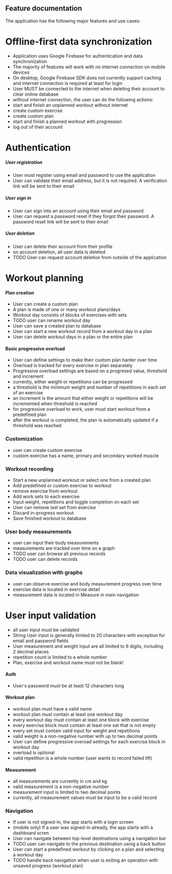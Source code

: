 ## Feature documentation
The application has the following major features and use cases:

# Offline-first data synchronization
- Application uses Google Firebase for authentication and data synchronization
- The majority of features will work with no internet connection on mobile devices
- On desktop, Google Firebase SDK does not currently support caching and internet connection is required at least for login
- User MUST be connected to the internet when deleting their account to clear online database
- without internet connection, the user can do the following actions:
- start and finish an unplanned workout without internet
- create custom exercise
- create custom plan
- start and finish a planned workout with progression
- log out of their account

# Authentication

##### User registration
- User must register using email and password to use the application
- User can validate their email address, but it is not required. A verification link will be sent to their email

##### User sign in
- User can sign into an account using their email and password
- User can request a password reset if they forgot their password. A password reset link will be sent to their email

##### User deletion
- User can delete their account from their profile
- on account deletion, all user data is deleted
- TODO User can request account deletion from outside of the application


# Workout planning

#### Plan creation
- User can create a custom plan
- A plan is made of one or many workout plans/days
- Workout day consists of blocks of exercises with sets
- TODO user can rename workout day
- User can save a created plan to database
- User can start a new workout record from a workout day in a plan
- User can delete workout days in a plan or the entire plan

#### Basic progressive overload
- User can define settings to make their custom plan harder over time
- Overload is tracked for every exercise in plan separately
- Progressive overload settings are based on a progresed value, threshold and increment
- currently, either weight or repetitions can be progressed
- a threshold is the minimum weight and number of repetitions in each set of an exercise
- an increment is the amount that either weight or repetitions will be incremented when threshold is reached
- for progressive overload to work, user must start workout from a predefined plan
- after the workout is completed, the plan is automatically updated if a threshold was reached


### Customization
- user can create custom exercise
- custom exercise has a name, primary and secondary worked muscle

### Workout recording
- Start a new unplanned workout or select one from a created plan
- Add predefined or custom exercise to workout
- remove exercise from workout
- Add work sets to each exercise
- Input weight, repetitions and toggle completion on each set
- User can remove last set from exercise
- Discard in-progress workout
- Save finished workout to database

### User body measurements
- user can input their body measurements
- measurements are tracked over time on a graph
- TODO user can browse all previous records
- TODO user can delete records

### Data visualization with graphs
- user can observe exercise and body measurement progress over time
- exercise data is located in exercise detail
- measurement data is located in Measure in main navigation

# User input validation
- all user input must be validated
- String User input is generally limited to 20 characters with exception for email and password fields
- User measurement and weight input are all limited to 6 digits, including 2 decimal places
- repetition count is limited to a whole number
- Plan, exercise and workout name must not be blank! 

#### Auth
- User's password must be at least 12 characters long

#### Workout plan
- workout plan must have a valid name
- workout plan must contain at least one workout day
- every workout day must contain at least one block with exercise
- every exercise block must contain at least one set that is not empty
- every set must contain valid input for weight and repetitions
- valid weight is a non-negative number with up to two decimal points
- User can define progressive overoad settings for each exercise block in workout day
- overload is optional
- valid repetition is a whole number (user wants to record failed lift)

#### Measurement
- all measurements are currently in cm and kg
- valid measurement is a non-negative number
- measurement input is limited to two decimal points
- currently, all measurement values must be input to be a valid record

### Navigation
- If user is not signed-in, the app starts with a login screen
- (mobile only) If a user was signed-in already, the app starts with a dashboard scren
- User can navigate between top-level destinations using a navigation bar
- TODO user can navigate to the previous destination using a back button
- User can start a predefined workout by clicking on a plan and selecting a workout day
- TODO handle back navigation when user is exiting an operation with unsaved progress (workout plan)
